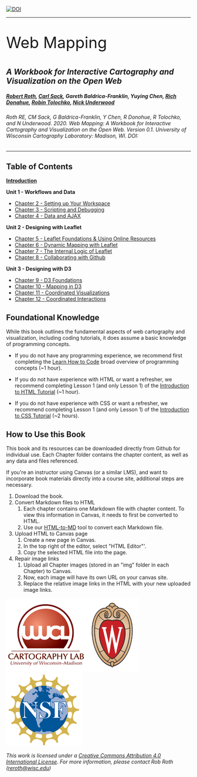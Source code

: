 [![DOI](https://zenodo.org/badge/288738217.svg)](https://zenodo.org/badge/latestdoi/288738217)

---


<p style="font-size:3em">Web Mapping</p>

## _A Workbook for Interactive Cartography and Visualization on the Open Web_

##### [Robert Roth](https://twitter.com/RobertERoth), [Carl Sack](https://twitter.com/northlandiguana), Gareth Baldrica-Franklin, Yuying Chen, [Rich Donahue](https://twitter.com/rgdonohue), [Robin Tolochko](https://twitter.com/tolomaps), [Nick Underwood](https://twitter.com/mulletmapping)

###### Roth RE, CM Sack, G Baldrica-Franklin, Y Chen, R Donohue, R Tolochko, and N Underwood. 2020. _Web Mapping: A Workbook for Interactive Cartography and Visualization on the Open Web._ Version 0.1. University of Wisconsin Cartography Laboratory: Madison, WI. DOI: 

---

## Table of Contents

[**Introduction**](/Introduction)

**Unit 1 - Workflows and Data**
- [Chapter 2 - Setting up Your Workspace](/Chapter2)
- [Chapter 3 - Scripting and Debugging](/Chapter3)
- [Chapter 4 - Data and AJAX](/Chapter4)

**Unit 2 - Designing with Leaflet**
- [Chapter 5 - Leaflet Foundations & Using Online Resources](/Chapter5)
- [Chapter 6 - Dynamic Mapping with Leaflet](/Chapter6)
- [Chapter 7 - The Internal Logic of Leaflet](/Chapter7)
- [Chapter 8 - Collaborating with Github](/Chapter8)

**Unit 3 - Designing with D3**
- [Chapter 9 - D3 Foundations](/Chapter9)
- [Chapter 10 - Mapping in D3](/Chapter10)
- [Chapter 11 - Coordinated Visualizations](/Chapter11)
- [Chapter 12 - Coordinated Interactions](/Chapter12)

## Foundational Knowledge

While this book outlines the fundamental aspects of web cartography and visualization, including coding tutorials, it does assume a basic knowledge of programming concepts. 

- If you do not have any programming experience, we recommend first completing the [Learn How to Code](https://www.codecademy.com/learn/learn-how-to-code) broad overview of programming concepts (~1 hour). 

- If you do not have experience with HTML or want a refresher, we recommend completing Lesson 1 (and only Lesson 1) of the [Introduction to HTML Tutorial](https://www.codecademy.com/learn/learn-html) (~1 hour). 

- If you do not have experience with CSS or want a refresher, we recommend completing Lesson 1 (and only Lesson 1) of the [Introduction to CSS Tutorial](https://www.codecademy.com/learn/learn-css) (~2 hours).

## How to Use this Book

This book and its resources can be downloaded directly from Github for individual use. Each Chapter folder contains the chapter content, as well as any data and files referenced.

If you're an instructor using Canvas (or a similar LMS), and want to incorporate  book materials directly into a course site, additional steps are necessary.

1. Download the book.
2. Convert Markdown files to HTML
    1. Each chapter contains one Markdown file with chapter content. To view this information in Canvas, it needs to first be converted to HTML.
    2. Use our [HTML-to-MD](https://uwcartlab.github.io/html-to-md/) tool to convert each Markdown file.
3. Upload HTML to Canvas page
    1. Create a new page in Canvas.
    2. In the top right of the editor, select "HTML Editor"'.
    3. Copy the selected HTML file into the page.
4. Repair image links
    1. Upload all Chapter images (stored in an "img" folder in each Chapter) to Canvas. 
    2. Now, each image will have its own URL on your canvas site.
    3. Replace the relative image links in the HTML with your new uploaded image links. 

[![uwcl-logo](Introduction/img/uwcl-logo.png)](https://geography.wisc.edu/cartography/)[![uw-logo](Introduction/img/uw-logo.png)](www.wisc.edu)[![nsf-logo](Introduction/img/nsf-logo.png)](https://www.nsf.gov/)

_This work is licensed under a [Creative Commons Attribution 4.0 International License](http://creativecommons.org/licenses/by/4.0/). For more information, please contact Rob Roth \(reroth@wisc.edu\)_
